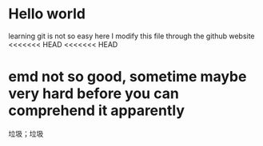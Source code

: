 # Hello world
learning git is not so easy
here I modify  this file through the github website
<<<<<<< HEAD
<<<<<<< HEAD
# emd not so good, sometime maybe very hard before you can comprehend it apparently

垃圾；垃圾
